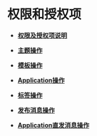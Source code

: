 # 权限和授权项<a name="smn_api_80000"></a>

-   **[权限及授权项说明](权限及授权项说明.md)**  

-   **[主题操作](主题操作-0.md)**  

-   **[模板操作](模板操作-1.md)**  

-   **[Application操作](Application操作-2.md)**  

-   **[标签操作](标签操作.md)**  

-   **[发布消息操作](发布消息操作-3.md)**  

-   **[Application直发消息操作](Application直发消息操作-4.md)**  


